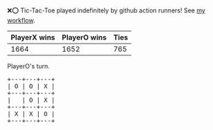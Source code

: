:x::o: Tic-Tac-Toe played indefinitely by github action runners! See [my workflow](.github/workflows/play.yaml).

|PlayerX wins|PlayerO wins|Ties|
|-|-|-|
|1664|1652|765|

PlayerO's turn.

<pre>
+---+---+---+
| O | O | X |
+---+---+---+
|   | O | X |
+---+---+---+
| X | X | O |
+---+---+---+
</pre>